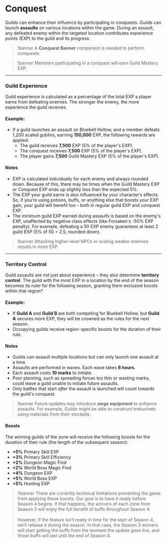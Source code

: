 # Conquest

Guilds can enhance their influence by participating in conquests. Guilds can launch **assaults** on various locations within the game. During an assault, any defeated enemy within the targeted location contributes experience points (EXP) to the guild and its progress.

>!banner A **Conquest Banner** component is needed to perform conquests.

>!banner Members participating in a conquest will earn Guild Mastery EXP.

---

### Guild Experience
Guild experience is calculated as a percentage of the total EXP a player earns from defeating enemies. The stronger the enemy, the more experience the guild receives.

#### Example:
- If a guild launches an assault on Bluebell Hollow, and a member defeats 1,200 scaled goblins, earning **150,000** EXP, the following rewards are applied:
    - The guild receives **7,500** EXP (5% of the player's EXP).
    - The conquest receives **7,500** EXP (5% of the player's EXP).
    - The player gains **7,500** Guild Mastery EXP (5% of the player's EXP).

#### Notes
- EXP is calculated individually for each enemy and always rounded down. Because of this, there may be times when the Guild Mastery EXP or Conquest EXP ends up slightly less than the expected 5%.
- The EXP your guild earns is also influenced by your character’s effects. So, if you’re using potions, buffs, or anything else that boosts your EXP gain, your guild will benefit too - both in regular guild EXP and conquest EXP.
- The minimum guild EXP earned during assaults is based on the enemy's EXP, unaffected by negative class effects (like Forsaken's -50% EXP penalty). For example, defeating a 50 EXP enemy guarantees at least 2 guild EXP (5% of 50 = 2.5, rounded down).

>!banner Attacking higher-level NPCs or scaling weaker enemies results in more EXP.

---

### Territory Control
Guild assaults are not just about experience – they also determine **territory control**. The guild with the most EXP in a location by the end of the season becomes its ruler for the following season, granting them exclusive boosts within that region*.

#### Example:
- If **Guild A** and **Guild B** are both competing for Bluebell Hollow, but **Guild A** secures more EXP, they will be crowned as the rules for the next season.
- Occupying guilds receive region-specific boosts for the duration of their rule.

#### Notes
- Guilds can assault multiple locations but can only launch one assault at a time.
- Assaults are performed in waves. Each wave takes **6 hours**. 
- Each assault costs **10 marks** to initiate.
- Poor planning, such as spreading forces too thin or wasting marks, could leave a guild unable to initiate future assaults.
- Only battles that start _after_ the assault is launched will count towards the guild's conquest.

>!banner Future updates may introduce **siege equipment** to enhance assaults. For example, Guilds might be able to construct trebuchets using materials from their stockpile.

#### Boosts

The winning guilds of the zone will receive the following boosts for the duration of their rule (the length of the subsequent season):

- **+5%** Primary Skill EXP
- **+3%** Primary Skill Efficiency
- **+2%** Dungeon Magic Find
- **+2%** World Boss Magic Find
- **+4%** Dungeon EXP
- **+5%** World Boss EXP
- **+5%** Hunting EXP

>!!banner There are currently technical limitations preventing the game from applying these boosts.  Our goal is to have it ready before Season 4 begins. If that happens, the winners of each zone from Season 3 will enjoy the full benefit of buffs throughout Season 4.<br/><br/> However, if the feature isn’t ready in time for the start of Season 4, we’ll release it during the season. In that case, the Season 3 winners will start getting the buffs from the moment the update goes live, and those buffs will last until the end of Season 4.

